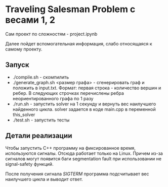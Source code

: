 # Traveling Salesman Problem с весами 1, 2

Сам проект по сложностям - project.ipynb

Далее пойдет вспомогательная информация, слабо относящаяся к самому проекту.

## Запуск

* ./compile.sh - скомпилить
* ./generate_graph.sh <размер графа> <seed> - сгенерировать граф и положить в input.txt. 
Формат: первая строка - количество вершин и ребер. В следующих строчках перечислены ребра неориентированного графа по 1 разу
* ./run.sh - запустить solver на 1 секунду и вернуть вес наилучшего найденного цикла. solver задается в коде main.cpp в переменной this_solver  
* ./test.sh - запустить тесты

## Детали реализации

Чтобы запустить C++ программу на фиксированное время, используются сигналы. Отсюда работает только на Linux. 
Причем из-за сигналов могут появится баги segmentation fault при использовании не signal-safety функций. 

После получения сигнала *SIGTERM* программа подсчитывает вес наилучшего цикла и выводит ответ.

